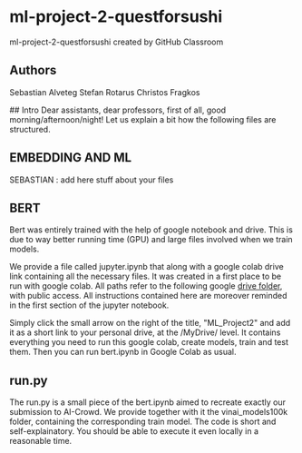 # ml-project-2-questforsushi
ml-project-2-questforsushi created by GitHub Classroom

## Authors 
Sebastian Alveteg
Stefan Rotarus
Christos Fragkos

## Intro
Dear assistants, dear professors, first of all, good morning/afternoon/night!
Let us explain a bit how the following files are structured. 

## EMBEDDING AND ML 
SEBASTIAN : add here stuff about your files 

## BERT

Bert was entirely trained with the help of google notebook and drive. 
This is due to way better running time (GPU) and large files involved when we train models.  

We provide a file called jupyter.ipynb that along with a google colab drive link containing all the necessary files. 
It was created in a first place to be run with google colab. 
All paths refer to the following google [drive folder](https://drive.google.com/drive/folders/11-iqSDHChz9ihD_9gY5L3SKspiwuwyil?usp=sharing), with public access.
All instructions contained here are moreover reminded in the first section of the jupyter notebook. 

Simply click the small arrow on the right of the title, "ML_Project2" and add it as a short link to your personal drive, at the /MyDrive/ level. 
It contains everything you need to run this google colab, create models, train and test them. Then you can run bert.ipynb in Google Colab as usual.

## run.py

The run.py is a small piece of the bert.ipynb aimed to recreate exactly our submission to AI-Crowd. 
We provide together with it the vinai_models100k folder, containing the corresponding train model. The code is short and self-explainatory. 
You should be able to execute it even locally in a reasonable time. 

